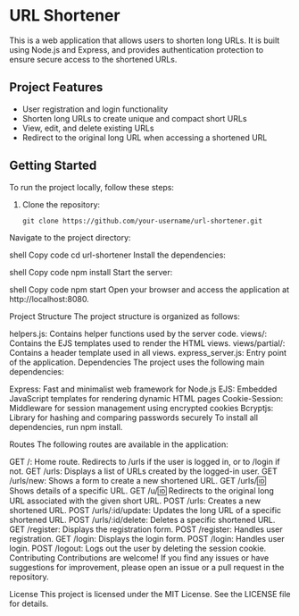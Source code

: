 # URL Shortener

This is a web application that allows users to shorten long URLs. It is built using Node.js and Express, and provides authentication protection to ensure secure access to the shortened URLs.

## Project Features

- User registration and login functionality
- Shorten long URLs to create unique and compact short URLs
- View, edit, and delete existing URLs
- Redirect to the original long URL when accessing a shortened URL

## Getting Started

To run the project locally, follow these steps:

1. Clone the repository:

   ```shell
   git clone https://github.com/your-username/url-shortener.git
Navigate to the project directory:

shell
Copy code
cd url-shortener
Install the dependencies:

shell
Copy code
npm install
Start the server:

shell
Copy code
npm start
Open your browser and access the application at http://localhost:8080.

Project Structure
The project structure is organized as follows:

helpers.js: Contains helper functions used by the server code.
views/: Contains the EJS templates used to render the HTML views.
views/partial/: Contains a header template used in all views.
express_server.js: Entry point of the application.
Dependencies
The project uses the following main dependencies:

Express: Fast and minimalist web framework for Node.js
EJS: Embedded JavaScript templates for rendering dynamic HTML pages
Cookie-Session: Middleware for session management using encrypted cookies
Bcryptjs: Library for hashing and comparing passwords securely
To install all dependencies, run npm install.

Routes
The following routes are available in the application:

GET /: Home route. Redirects to /urls if the user is logged in, or to /login if not.
GET /urls: Displays a list of URLs created by the logged-in user.
GET /urls/new: Shows a form to create a new shortened URL.
GET /urls/:id: Shows details of a specific URL.
GET /u/:id: Redirects to the original long URL associated with the given short URL.
POST /urls: Creates a new shortened URL.
POST /urls/:id/update: Updates the long URL of a specific shortened URL.
POST /urls/:id/delete: Deletes a specific shortened URL.
GET /register: Displays the registration form.
POST /register: Handles user registration.
GET /login: Displays the login form.
POST /login: Handles user login.
POST /logout: Logs out the user by deleting the session cookie.
Contributing
Contributions are welcome! If you find any issues or have suggestions for improvement, please open an issue or a pull request in the repository.

License
This project is licensed under the MIT License. See the LICENSE file for details.